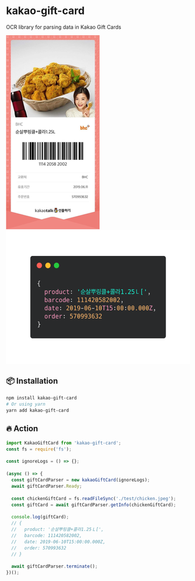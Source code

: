 # kakao-gift-card
OCR library for parsing data in Kakao Gift Cards

<img src="./test/chicken.jpeg" width="256px">
<img src="./docs/assets/output.png" height="365px">

## 📦 Installation

```bash
npm install kakao-gift-card
# Or using yarn
yarn add kakao-gift-card
```

## 🔥 Action

```typescript
import KakaoGiftCard from 'kakao-gift-card';
const fs = require('fs');

const ignoreLogs = () => {};

(async () => {
  const giftCardParser = new kakaoGiftCard(ignoreLogs);
  await giftCardParser.Ready;

  const chickenGiftCard = fs.readFileSync('./test/chicken.jpeg');
  const giftCard = await giftCardParser.getInfo(chickenGiftCard);

  console.log(giftCard);
  // {
  //   product: '순살뿌링클+콜라1.25Ｌ[',
  //   barcode: 111420582002,
  //   date: 2019-06-10T15:00:00.000Z,
  //   order: 570993632
  // }

  await giftCardParser.terminate();
})();
```

